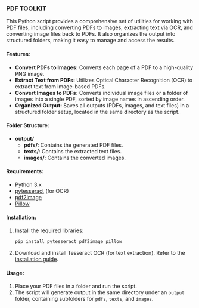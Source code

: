 ### PDF TOOLKIT

This Python script provides a comprehensive set of utilities for working with PDF files, including converting PDFs to images, extracting text via OCR, and converting image files back to PDFs. It also organizes the output into structured folders, making it easy to manage and access the results.

#### Features:
- **Convert PDFs to Images:** Converts each page of a PDF to a high-quality PNG image.
- **Extract Text from PDFs:** Utilizes Optical Character Recognition (OCR) to extract text from image-based PDFs.
- **Convert Images to PDFs:** Converts individual image files or a folder of images into a single PDF, sorted by image names in ascending order.
- **Organized Output:** Saves all outputs (PDFs, images, and text files) in a structured folder setup, located in the same directory as the script.

#### Folder Structure:
- **output/**
  - **pdfs/**: Contains the generated PDF files.
  - **texts/**: Contains the extracted text files.
  - **images/**: Contains the converted images.

#### Requirements:
- Python 3.x
- [pytesseract](https://github.com/madmaze/pytesseract) (for OCR)
- [pdf2image](https://github.com/Belval/pdf2image)
- [Pillow](https://python-pillow.org/)

#### Installation:
1. Install the required libraries:
   ```bash
   pip install pytesseract pdf2image pillow
   ```

2. Download and install Tesseract OCR (for text extraction). Refer to the [installation guide](https://github.com/tesseract-ocr/tesseract).

#### Usage:
1. Place your PDF files in a folder and run the script.
2. The script will generate output in the same directory under an `output` folder, containing subfolders for `pdfs`, `texts`, and `images`.
